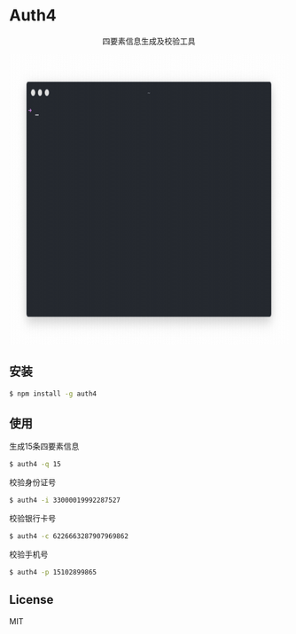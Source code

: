 # Auth4

<div align="center">
  <p>四要素信息生成及校验工具</p>
  <img width="810" height="524" src="https://github.com/moyus/auth4/raw/master/screenshot.gif?sanitize=true" alt="auth4" />
</div>

## 安装
```bash
$ npm install -g auth4
```

## 使用
生成15条四要素信息
```bash
$ auth4 -q 15
```

校验身份证号
```bash
$ auth4 -i 33000019992287527
```

校验银行卡号
```bash
$ auth4 -c 6226663287907969862
```

校验手机号
```bash
$ auth4 -p 15102899865
```

## License
MIT